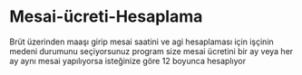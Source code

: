 # Mesai-ücreti-Hesaplama
Brüt üzerinden maaşı girip mesai saatini ve agi hesaplaması için işçinin medeni durumunu seçiyorsunuz program size mesai ücretini bir ay veya her ay aynı mesai yapılıyorsa
isteğinize göre 12 boyunca hesaplıyor
